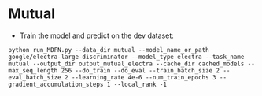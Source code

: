# Mutual

- Train the model and predict on the dev dataset:

```
python run_MDFN.py --data_dir mutual --model_name_or_path google/electra-large-discriminator --model_type electra --task_name mutual --output_dir output_mutual_electra --cache_dir cached_models --max_seq_length 256 --do_train --do_eval --train_batch_size 2 --eval_batch_size 2 --learning_rate 4e-6 --num_train_epochs 3 --gradient_accumulation_steps 1 --local_rank -1
```

